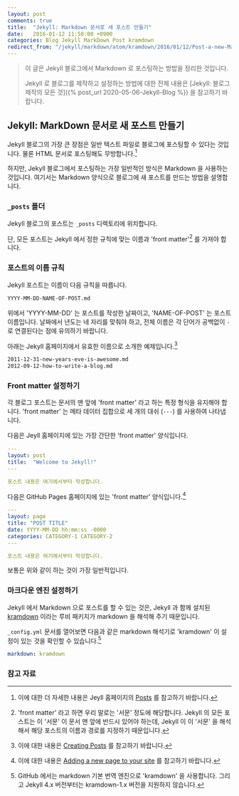 ```yaml
---
layout: post
comments: true
title:  "Jekyll: Markdown 문서로 새 포스트 만들기"
date:   2016-01-12 11:58:00 +0900
categories: Blog Jekyll MarkDown Post kramdown
redirect_from: "/jekyll/markdown/atom/kramdown/2016/01/12/Post-a-new-MarkDown-file.html"
---
```


> 이 글은 Jekyll 블로그에서 Markdown 로 포스팅하는 방밥을 정리한 것입니다.
>
> Jekyll 로 블로그를 제작하고 설정하는 방법에 대한 전체 내용은 [Jekyll: 블로그 제작의 모든 것]({% post_url 2020-05-06-Jekyll-Blog %}) 을 참고하기 바랍니다.

## Jekyll: MarkDown 문서로 새 포스트 만들기

Jekyll 블로그의 가장 큰 장점은 일반 텍스트 파일로 블로그에 포스팅할 수 있다는 것입니다. 물론 HTML 문서로 포스팅해도 무방합니다.[^posts]

하지만, Jekyll 블로그에서 포스팅하는 가장 일반적인 방식은 Markdown 을 사용하는 것입니다. 여기서는 Markdown 양식으로 블로그에 새 포스트를 만드는 방법을 설명합니다.

### `_posts` 폴더

Jekyll 블로그의 포스트는 `_posts` 디렉토리에 위치합니다.

단, 모든 포스트는 Jekyll 에서 정한 규칙에 맞는 이름과 'front matter'[^front-matter] 를 가져야 합니다.

### 포스트의 이름 규칙

Jekyll 포스트는 이름이 다음 규칙을 따릅니다.

```txt
YYYY-MM-DD-NAME-OF-POST.md
```

위에서 'YYYY-MM-DD' 는 포스트를 작성한 날짜이고, 'NAME-OF-POST' 는 포스트 이름입니다. 날짜에서 년도는 네 자리를 맞춰야 하고, 전체 이름은 각 단어가 공백없이 `-` 로 연결된다는 점에 유의하기 바랍니다.

아래는 Jekyll 홈페이지에서 유효한 이름으로 소개한 예제입니다.[^naming-sample-of-jekyll]

```txt
2011-12-31-new-years-eve-is-awesome.md
2012-09-12-how-to-write-a-blog.md
```

### Front matter 설정하기

각 블로그 포스트는 문서의 맨 앞에 'front matter' 라고 하는 특정 형식을 유지해야 합니다. 'front matter' 는 메타 데이터 집합으로 세 개의 대쉬 (`---`) 를 사용하여 나타냅니다.

다음은 Jeyll 홈페이지에 있는 가장 간단한 'front matter' 양식입니다.

```yml
---
layout: post
title:  "Welcome to Jekyll!"
---

포스트 내용은 여기에서부터 작성합니다.
```

다음은 GitHub Pages 홈페이지에 있는 'front matter' 양식입니다.[^naming-of-github-pages]

```yml
---
layout: page
title: "POST TITLE"
date: YYYY-MM-DD hh:mm:ss -0000
categories: CATEGORY-1 CATEGORY-2
---

포스트 내용은 여기에서부터 작성합니다.
```

보통은 위와 같이 하는 것이 가장 일반적입니다.

### 마크다운 엔진 설정하기

Jekyll 에서 Markdown 으로 포스트를 할 수 있는 것은, Jekyll 과 함께 설치된 [kramdown](http://kramdown.gettalong.org) 이라는 루비 패키지가 markdown 을 해석해 주기 때문입니다.

`_config.yml` 문서를 열어보면 다음과 같은 markdown 해석기로 'kramdown' 이 설정이 있는 것을 확인할 수 있습니다.[^kramdown]

```yml
markdown: kramdown
```

### 참고 자료

[^posts]: 이에 대한 더 자세한 내용은 Jeyll 홈페이지의 [Posts](https://jekyllrb.com/docs/posts/) 를 참고하기 바랍니다.

[^front-matter]: 'front matter' 라고 하면 우리 말로는 '서문' 정도에 해당합니다. Jekyll 의 모든 포스트는 이 '서문' 이 문서 맨 앞에 반드시 있어야 하는데, Jekyll 이 이 '서문' 을 해석해서 해당 포스트의 이름과 경로를 지정하기 때문입니다.

[^naming-of-github-pages]: 이에 대한 내용은 [Adding a new page to your site](https://help.github.com/en/github/working-with-github-pages/adding-content-to-your-github-pages-site-using-jekyll#adding-a-new-page-to-your-site) 를 참고하기 바랍니다.

[^naming-sample-of-jekyll]: 이에 대한 내용은 [Creating Posts](https://jekyllrb.com/docs/posts/#creating-posts) 를 참고하기 바랍니다.

[^kramdown]: GitHub 에서는 markdown 기본 번역 엔진으로 'kramdown' 을 사용합니다. 그리고 Jekyll 4.x 버전부터는 kramdown-1.x 버전을 지원하지 않습니다.
